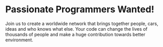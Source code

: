 # Passionate Programmers Wanted! #

Join us to create a worldwide network that brings together people, cars, ideas and who knows what else. Your code can change the lives of thousands of people and make a huge contribution towards better environment.